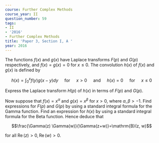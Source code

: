 ```yaml
---
course: Further Complex Methods
course_year: II
question_number: 59
tags:
- II
- '2016'
- Further Complex Methods
title: 'Paper 3, Section I, A '
year: 2016
---
```




The functions $f(x)$ and $g(x)$ have Laplace transforms $F(p)$ and $G(p)$ respectively, and $f(x)=g(x)=0$ for $x \leqslant 0$. The convolution $h(x)$ of $f(x)$ and $g(x)$ is defined by

$$h(x)=\int_{0}^{x} f(y) g(x-y) d y \quad \text { for } \quad x>0 \quad \text { and } \quad h(x)=0 \quad \text { for } \quad x \leqslant 0$$

Express the Laplace transform $H(p)$ of $h(x)$ in terms of $F(p)$ and $G(p)$.

Now suppose that $f(x)=x^{\alpha}$ and $g(x)=x^{\beta}$ for $x>0$, where $\alpha, \beta>-1$. Find expressions for $F(p)$ and $G(p)$ by using a standard integral formula for the Gamma function. Find an expression for $h(x)$ by using a standard integral formula for the Beta function. Hence deduce that

$$\frac{\Gamma(z) \Gamma(w)}{\Gamma(z+w)}=\mathrm{B}(z, w)$$

for all $\operatorname{Re}(z)>0, \operatorname{Re}(w)>0$.